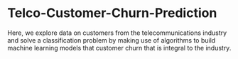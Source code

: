 # Telco-Customer-Churn-Prediction
Here, we explore data on customers from the telecommunications industry and solve a classification problem by making use of algorithms to build machine learning models that customer churn that is integral to the industry.
